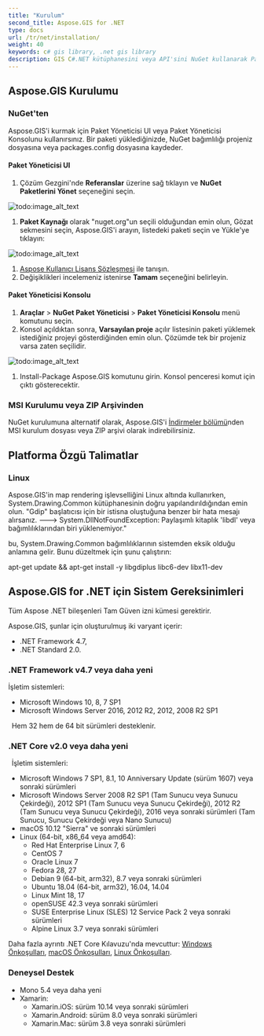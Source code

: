 ```yaml
---
title: "Kurulum"
second_title: Aspose.GIS for .NET
type: docs
url: /tr/net/installation/
weight: 40
keywords: c# gis library, .net gis library
description: GIS C#.NET kütüphanesini veya API'sini NuGet kullanarak Paket Yöneticisi UI veya Konsol aracılığıyla veya ZIP Arşivinden yükleyin. Ayrıca .NET Core ve Linux İşletim Sistemlerinde de kullanılabilir.
---
```


## **Aspose.GIS Kurulumu**
### **NuGet'ten**
Aspose.GIS'i kurmak için Paket Yöneticisi UI veya Paket Yöneticisi Konsolunu kullanırsınız. Bir paketi yüklediğinizde, NuGet bağımlılığı projeniz dosyasına veya packages.config dosyasına kaydeder.
#### **Paket Yöneticisi UI**
1. Çözüm Gezgini'nde **Referanslar** üzerine sağ tıklayın ve **NuGet Paketlerini Yönet** seçeneğini seçin.

![todo:image_alt_text](installation_1.png)

1. **Paket Kaynağı** olarak "nuget.org"un seçili olduğundan emin olun, Gözat sekmesini seçin, Aspose.GIS'i arayın, listedeki paketi seçin ve Yükle'ye tıklayın:

![todo:image_alt_text](installation_2.png)

1. [Aspose Kullanıcı Lisans Sözleşmesi](https://about.aspose.com/legal/eula) ile tanışın.
1. Değişiklikleri incelemeniz istenirse **Tamam** seçeneğini belirleyin.
#### **Paket Yöneticisi Konsolu**
1. **Araçlar** > **NuGet Paket Yöneticisi** > **Paket Yöneticisi Konsolu** menü komutunu seçin.
1. Konsol açıldıktan sonra, **Varsayılan proje** açılır listesinin paketi yüklemek istediğiniz projeyi gösterdiğinden emin olun. Çözümde tek bir projeniz varsa zaten seçilidir.

![todo:image_alt_text](installation_3.png)

1. Install-Package Aspose.GIS komutunu girin. Konsol penceresi komut için çıktı gösterecektir.
### **MSI Kurulumu veya ZIP Arşivinden**
NuGet kurulumuna alternatif olarak, Aspose.GIS'i [İndirmeler bölümü](https://downloads.aspose.com/gis/net)nden MSI kurulum dosyası veya ZIP arşivi olarak indirebilirsiniz.

## **Platforma Özgü Talimatlar**
### **Linux**
Aspose.GIS'in map rendering işlevselliğini Linux altında kullanırken, System.Drawing.Common kütüphanesinin doğru yapılandırıldığından emin olun. "Gdip" başlatıcısı için bir istisna oluştuğuna benzer bir hata mesajı alırsanız. ---> System.DllNotFoundException: Paylaşımlı kitaplık 'libdl' veya bağımlılıklarından biri yüklenemiyor."

bu, System.Drawing.Common bağımlılıklarının sistemden eksik olduğu anlamına gelir. Bunu düzeltmek için şunu çalıştırın:

apt-get update && apt-get install -y libgdiplus libc6-dev libx11-dev

## **Aspose.GIS for .NET için Sistem Gereksinimleri**
Tüm Aspose .NET bileşenleri Tam Güven izni kümesi gerektirir.

Aspose.GIS, şunlar için oluşturulmuş iki varyant içerir:

- .NET Framework 4.7,
- .NET Standard 2.0.

### **.NET Framework v4.7 veya daha yeni**
İşletim sistemleri: 

- Microsoft Windows 10, 8, 7 SP1
- Microsoft Windows Server 2016, 2012 R2, 2012, 2008 R2 SP1

` `Hem 32 hem de 64 bit sürümleri desteklenir.
### **.NET Core v2.0 veya daha yeni**
` `İşletim sistemleri:

- Microsoft Windows 7 SP1, 8.1, 10 Anniversary Update (sürüm 1607) veya sonraki sürümleri
- Microsoft Windows Server 2008 R2 SP1 (Tam Sunucu veya Sunucu Çekirdeği), 2012 SP1 (Tam Sunucu veya Sunucu Çekirdeği), 2012 R2 (Tam Sunucu veya Sunucu Çekirdeği), 2016 veya sonraki sürümleri (Tam Sunucu, Sunucu Çekirdeği veya Nano Sunucu)
- macOS 10.12 "Sierra" ve sonraki sürümleri
- Linux (64-bit, x86_64 veya amd64):
  - Red Hat Enterprise Linux 7, 6
  - CentOS 7
  - Oracle Linux 7
  - Fedora 28, 27
  - Debian 9 (64-bit, arm32), 8.7 veya sonraki sürümleri
  - Ubuntu 18.04 (64-bit, arm32), 16.04, 14.04
  - Linux Mint 18, 17
  - openSUSE 42.3 veya sonraki sürümleri
  - SUSE Enterprise Linux (SLES) 12 Service Pack 2 veya sonraki sürümleri
  - Alpine Linux 3.7 veya sonraki sürümleri

Daha fazla ayrıntı .NET Core Kılavuzu'nda mevcuttur: [Windows Önkoşulları](https://docs.microsoft.com/en-us/dotnet/core/install/windows?tabs=netcore21#dependencies), [macOS Önkoşulları](https://docs.microsoft.com/en-us/dotnet/core/install/macos?tabs=netcore2x#dependencies), [Linux Önkoşulları](https://docs.microsoft.com/en-us/dotnet/core/install/linux?tabs=netcore2x).

### **Deneysel Destek**
- Mono 5.4 veya daha yeni
- Xamarin:
  - Xamarin.iOS: sürüm 10.14 veya sonraki sürümleri
  - Xamarin.Android: sürüm 8.0 veya sonraki sürümleri
  - Xamarin.Mac: sürüm 3.8 veya sonraki sürümleri
